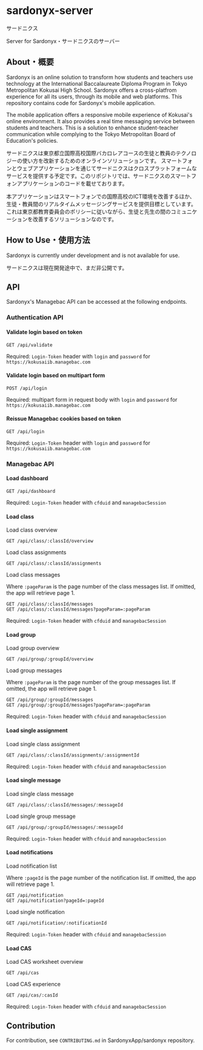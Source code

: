 # sardonyx-server
サードニクス

Server for Sardonyx・サードニクスのサーバー

## About・概要
Sardonyx is an online solution to transform how students and teachers use technology at the International Baccalaureate Diploma Program in Tokyo Metropolitan Kokusai High School. Sardonyx offers a cross-platfrom experience for all its users, through its mobile and web platforms. This repository contains code for Sardonyx's mobile application.

The mobile application offers a responsive mobile experience of Kokusai's online environment. It also provides a real time messaging service between students and teachers. This is a solution to enhance student-teacher communication while complying to the Tokyo Metropolitan Board of Education's policies. 

サードニクスは東京都立国際高校国際バカロレアコースの生徒と教員のテクノロジーの使い方を改新するためのオンラインソリューションです。
スマートフォンとウェブアプリケーションを通じてサードニクスはクロスプラットフォームなサービスを提供する予定です。このリポジトリでは、サードニクスのスマートフォンアプリケーションのコードを載せております。

本アプリケーションはスマートフォンでの国際高校のICT環境を改善するほか、生徒・教員間のリアルタイムメッセージングサービスを提供目標としています。これは東京都教育委員会のポリシーに従いながら、生徒と先生の間のコミュニケーションを改善するソリューションなのです。

## How to Use・使用方法
Sardonyx is currently under development and is not available for use.

サードニクスは現在開発途中で、まだ非公開です。

## API
Sardonyx's Managebac API can be accessed at the following endpoints.

### Authentication API
#### Validate login based on token
```
GET /api/validate
```
Required: `Login-Token` header with `login` and `password` for `https://kokusaiib.managebac.com`

#### Validate login based on multipart form 
```
POST /api/login
```
Required: multipart form in request body with `login` and `password` for `https://kokusaiib.managebac.com`

#### Reissue Managebac cookies based on token 
```
GET /api/login
```
Required: `Login-Token` header with `login` and `password` for `https://kokusaiib.managebac.com`

### Managebac API

#### Load dashboard 
```
GET /api/dashboard
```

Required: `Login-Token` header with `cfduid` and `managebacSession`

#### Load class 
Load class overview 
```
GET /api/class/:classId/overview
```

Load class assignments 
```
GET /api/class/:classId/assignments
```

Load class messages 

Where `:pageParam` is the page number of the class messages list. If omitted, the app will retrieve page 1.
```
GET /api/class/:classId/messages
GET /api/class/:classId/messages?pageParam=:pageParam
```

Required: `Login-Token` header with `cfduid` and `managebacSession`

#### Load group
Load group overview 
```
GET /api/group/:groupId/overview
```

Load group messages

Where `:pageParam` is the page number of the group messages list. If omitted, the app will retrieve page 1. 
```
GET /api/group/:groupId/messages
GET /api/group/:groupId/messages?pageParam=:pageParam
```

Required: `Login-Token` header with `cfduid` and `managebacSession`

#### Load single assignment 
Load single class assignment 
```
GET /api/class/:classId/assignments/:assignmentId
```
Required: `Login-Token` header with `cfduid` and `managebacSession`

#### Load single message
Load single class message 
```
GET /api/class/:classId/messages/:messageId
```

Load single group message 
```
GET /api/group/:groupId/messages/:messageId
```

Required: `Login-Token` header with `cfduid` and `managebacSession`

#### Load notifications 
Load notification list 

Where `:pageId` is the page number of the notification list. If omitted, the app will retrieve page 1.
```
GET /api/notification
GET /api/notification?pageId=:pageId
```

Load single notification 
```
GET /api/notification/:notificationId
```

Required: `Login-Token` header with `cfduid` and `managebacSession`

#### Load CAS 
Load CAS worksheet overview 
```
GET /api/cas 
```

Load CAS experience 
```
GET /api/cas/:casId
```

Required: `Login-Token` header with `cfduid` and `managebacSession`

## Contribution
For contribution, see `CONTRIBUTING.md` in SardonyxApp/sardonyx repository.